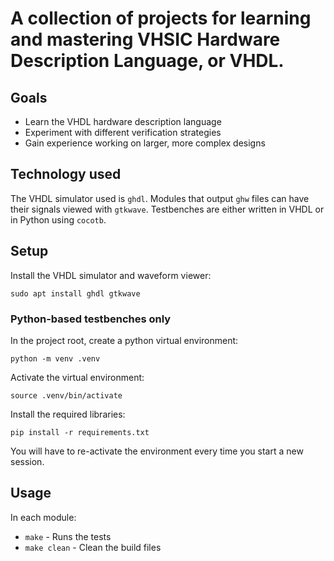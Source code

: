 # A collection of projects for learning and mastering VHSIC Hardware Description Language, or VHDL.

## Goals
 - Learn the VHDL hardware description language
 - Experiment with different verification strategies
 - Gain experience working on larger, more complex designs

## Technology used
The VHDL simulator used is `ghdl`. Modules that output `ghw` files can have
their signals viewed with `gtkwave`. Testbenches are either written in VHDL or
in Python using `cocotb`.

## Setup
Install the VHDL simulator and waveform viewer:
```
sudo apt install ghdl gtkwave
```
### Python-based testbenches only
In the project root, create a python virtual environment:
```
python -m venv .venv
```
Activate the virtual environment:
```
source .venv/bin/activate
```
Install the required libraries:
```
pip install -r requirements.txt
```
You will have to re-activate the environment every time you start a new session.

## Usage
In each module:
 - `make` - Runs the tests
 - `make clean` - Clean the build files
